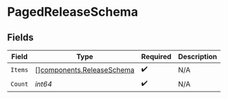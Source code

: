 # PagedReleaseSchema


## Fields

| Field                                                                  | Type                                                                   | Required                                                               | Description                                                            |
| ---------------------------------------------------------------------- | ---------------------------------------------------------------------- | ---------------------------------------------------------------------- | ---------------------------------------------------------------------- |
| `Items`                                                                | [][components.ReleaseSchema](../../models/components/releaseschema.md) | :heavy_check_mark:                                                     | N/A                                                                    |
| `Count`                                                                | *int64*                                                                | :heavy_check_mark:                                                     | N/A                                                                    |